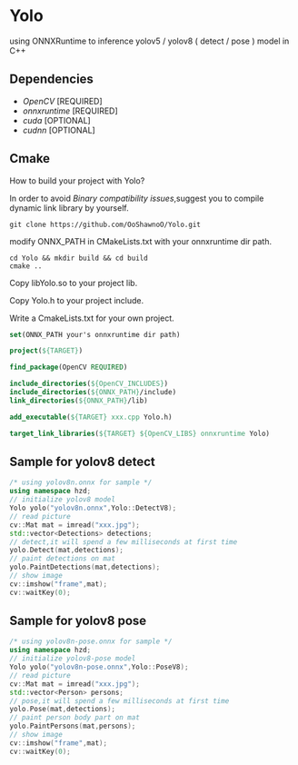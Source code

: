 # Yolo
using ONNXRuntime to inference yolov5 / yolov8 ( detect / pose ) model in C++

## Dependencies
- *OpenCV* [REQUIRED]
- *onnxruntime* [REQUIRED]
- *cuda* [OPTIONAL]
- *cudnn* [OPTIONAL]

## Cmake
How to build your project with Yolo?

In order to avoid *Binary compatibility issues*,suggest you to compile dynamic link library by yourself.
```shell
git clone https://github.com/OoShawnoO/Yolo.git
```
modify ONNX_PATH in CMakeLists.txt with your onnxruntime dir path.
```shell
cd Yolo && mkdir build && cd build
cmake ..
```

Copy libYolo.so to your project lib.

Copy Yolo.h to your project include.

Write a CmakeLists.txt for your own project.
```cmake
set(ONNX_PATH your's onnxruntime dir path)

project(${TARGET})

find_package(OpenCV REQUIRED)

include_directories(${OpenCV_INCLUDES})
include_directories(${ONNX_PATH}/include)
link_directories(${ONNX_PATH}/lib)

add_executable(${TARGET} xxx.cpp Yolo.h)

target_link_libraries(${TARGET} ${OpenCV_LIBS} onnxruntime Yolo)
```


## Sample for yolov8 detect
```c++
/* using yolov8n.onnx for sample */
using namespace hzd;
// initialize yolov8 model
Yolo yolo("yolov8n.onnx",Yolo::DetectV8);
// read picture
cv::Mat mat = imread("xxx.jpg");
std::vector<Detections> detections;
// detect,it will spend a few milliseconds at first time
yolo.Detect(mat,detections);
// paint detections on mat
yolo.PaintDetections(mat,detections);
// show image
cv::imshow("frame",mat);
cv::waitKey(0);
```

## Sample for yolov8 pose
```c++
/* using yolov8n-pose.onnx for sample */
using namespace hzd;
// initialize yolov8-pose model
Yolo yolo("yolov8n-pose.onnx",Yolo::PoseV8);
// read picture
cv::Mat mat = imread("xxx.jpg");
std::vector<Person> persons;
// pose,it will spend a few milliseconds at first time
yolo.Pose(mat,detections);
// paint person body part on mat
yolo.PaintPersons(mat,persons);
// show image
cv::imshow("frame",mat);
cv::waitKey(0);
```